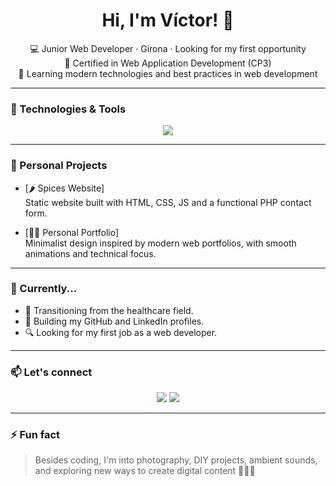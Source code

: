 <h1 align="center">Hi, I'm Víctor! 👋</h1>

<p align="center">
  💻 Junior Web Developer · Girona · Looking for my first opportunity<br>
  🌱 Certified in Web Application Development (CP3)<br>
  🧠 Learning modern technologies and best practices in web development
</p>

---

### 🧰 Technologies & Tools

<p align="center">
  <img src="https://skillicons.dev/icons?i=html,css,js,php,mysql,git" />
</p>

---

### 🚀 Personal Projects

- [🌶️ Spices Website]  
  Static website built with HTML, CSS, JS and a functional PHP contact form.

- [👨‍💻 Personal Portfolio]  
  Minimalist design inspired by modern web portfolios, with smooth animations and technical focus.

---

### 🔎 Currently...

- 🧪 Transitioning from the healthcare field.  
- 🚀 Building my GitHub and LinkedIn profiles.  
- 🔍 Looking for my first job as a web developer.

---

### 📫 Let's connect

<p align="center">
  <a href="https://linkedin.com/in/alcazarvictor" target="_blank"><img src="https://img.shields.io/badge/-LinkedIn-0A66C2?style=flat&logo=linkedin&logoColor=white"/></a>
  <a href="mailto:alcazar.caravaca.victor@gmail.com"><img src="https://img.shields.io/badge/-Email-EA4335?style=flat&logo=gmail&logoColor=white"/></a>
</p>

---

### ⚡ Fun fact

> Besides coding, I'm into photography, DIY projects, ambient sounds, and exploring new ways to create digital content 🌿📸🔧
